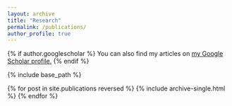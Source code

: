 ```yaml
---
layout: archive
title: "Research"
permalink: /publications/
author_profile: true
---
```

<!---
# Journal Papers
1. “Fulfilled by Amazon”: A Strategic Perspective of Competition at the E-commerce Platform, Major Revision at Manufacturing and Service Operations Management, joint work with Huihui Liu, Wenqiang Xiao and Guoming Lai.
2. Strategic Financing and Information Revelation Amid Market Competition, R&R at Management Science, joint work with Wenqiang Xiao and Guoming Lai.
3. Estimating Large-Scale Tree Logit Models via a Difference of Strictly Convex Functions, Major Revision at Operations Research, joint work with Srikanth Jagabathula and Paat Rusmevichientong.
4. The Coin of AI has Two Sides: Matching Enhancement and Information Revelation Effects of AI on Gig-Economy Platforms, Under Review at Management Science, joint work with Yi Liu, Bowen Lou, Xinxin Li.

# Conference Papers
1. Exploring Key Hackers and Cybersecurity Threats in Chinese Hacker Communities, 2016 IEEE Conference on Intelligence and Security Informatics (ISI), 13-18, joint work with Z Fang, Q Wei, G Chen, Y Zhang, C Xing, W Li and H Chen.

-->


{% if author.googlescholar %}
  You can also find my articles on <u><a href="{{author.googlescholar}}">my Google Scholar profile</a>.</u>
{% endif %}

{% include base_path %}

{% for post in site.publications reversed %}
  {% include archive-single.html %}
{% endfor %}
